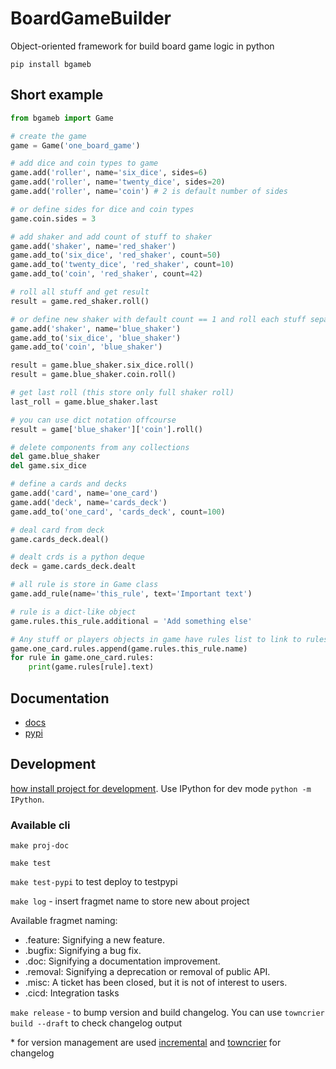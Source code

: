 # BoardGameBuilder

Object-oriented framework for build board game logic in python

`pip install bgameb`

## Short example

```python
from bgameb import Game

# create the game
game = Game('one_board_game')

# add dice and coin types to game
game.add('roller', name='six_dice', sides=6)
game.add('roller', name='twenty_dice', sides=20)
game.add('roller', name='coin') # 2 is default number of sides

# or define sides for dice and coin types
game.coin.sides = 3

# add shaker and add count of stuff to shaker
game.add('shaker', name='red_shaker')
game.add_to('six_dice', 'red_shaker', count=50)
game.add_to('twenty_dice', 'red_shaker', count=10)
game.add_to('coin', 'red_shaker', count=42)

# roll all stuff and get result
result = game.red_shaker.roll()

# or define new shaker with default count == 1 and roll each stuff separatly
game.add('shaker', name='blue_shaker')
game.add_to('six_dice', 'blue_shaker')
game.add_to('coin', 'blue_shaker')

result = game.blue_shaker.six_dice.roll()
result = game.blue_shaker.coin.roll()

# get last roll (this store only full shaker roll)
last_roll = game.blue_shaker.last

# you can use dict notation offcourse
result = game['blue_shaker']['coin'].roll()

# delete components from any collections
del game.blue_shaker
del game.six_dice

# define a cards and decks
game.add('card', name='one_card')
game.add('deck', name='cards_deck')
game.add_to('one_card', 'cards_deck', count=100)

# deal card from deck
game.cards_deck.deal()

# dealt crds is a python deque
deck = game.cards_deck.dealt

# all rule is store in Game class
game.add_rule(name='this_rule', text='Important text')

# rule is a dict-like object
game.rules.this_rule.additional = 'Add something else'

# Any stuff or players objects in game have rules list to link to rules
game.one_card.rules.append(game.rules.this_rule.name)
for rule in game.one_card.rules:
    print(game.rules[rule].text)
```

## Documentation

- [docs](https://konstantinklepikov.github.io/BoardGameBuilder/)
- [pypi](https://pypi.org/project/bgameb/)

## Development

[how install project for development](https://konstantinklepikov.github.io/BoardGameBuilder/usage.html). Use IPython for dev mode `python -m IPython`.

### Available cli

`make proj-doc`

`make test`

`make test-pypi` to test deploy to testpypi

`make log` - insert fragmet name to store new about project

Available fragmet naming:

- .feature: Signifying a new feature.
- .bugfix: Signifying a bug fix.
- .doc: Signifying a documentation improvement.
- .removal: Signifying a deprecation or removal of public API.
- .misc: A ticket has been closed, but it is not of interest to users.
- .cicd: Integration tasks

`make release` - to bump version and build changelog. You can use `towncrier build --draft` to check changelog output

\* for version management are used [incremental](https://github.com/twisted/incremental) and [towncrier](https://pypi.org/project/towncrier/) for changelog

